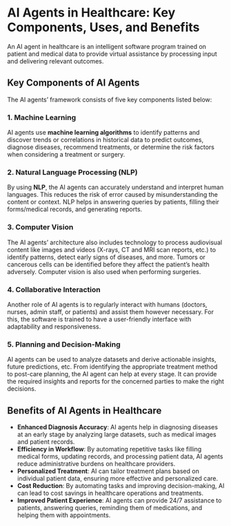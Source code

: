 # AI Agents in Healthcare: Key Components, Uses, and Benefits

An AI agent in healthcare is an intelligent software program trained on patient and medical data to provide virtual assistance by processing input and delivering relevant outcomes.

## Key Components of AI Agents

The AI agents’ framework consists of five key components listed below:

### 1. Machine Learning
AI agents use **machine learning algorithms** to identify patterns and discover trends or correlations in historical data to predict outcomes, diagnose diseases, recommend treatments, or determine the risk factors when considering a treatment or surgery.

### 2. Natural Language Processing (NLP)
By using **NLP**, the AI agents can accurately understand and interpret human languages. This reduces the risk of error caused by misunderstanding the content or context. NLP helps in answering queries by patients, filling their forms/medical records, and generating reports.

### 3. Computer Vision
The AI agents’ architecture also includes technology to process audiovisual content like images and videos (X-rays, CT and MRI scan reports, etc.) to identify patterns, detect early signs of diseases, and more. Tumors or cancerous cells can be identified before they affect the patient’s health adversely. Computer vision is also used when performing surgeries.

### 4. Collaborative Interaction
Another role of AI agents is to regularly interact with humans (doctors, nurses, admin staff, or patients) and assist them however necessary. For this, the software is trained to have a user-friendly interface with adaptability and responsiveness.

### 5. Planning and Decision-Making
AI agents can be used to analyze datasets and derive actionable insights, future predictions, etc. From identifying the appropriate treatment method to post-care planning, the AI agent can help at every stage. It can provide the required insights and reports for the concerned parties to make the right decisions.

## Benefits of AI Agents in Healthcare

- **Enhanced Diagnosis Accuracy**: AI agents help in diagnosing diseases at an early stage by analyzing large datasets, such as medical images and patient records.
- **Efficiency in Workflow**: By automating repetitive tasks like filling medical forms, updating records, and processing patient data, AI agents reduce administrative burdens on healthcare providers.
- **Personalized Treatment**: AI can tailor treatment plans based on individual patient data, ensuring more effective and personalized care.
- **Cost Reduction**: By automating tasks and improving decision-making, AI can lead to cost savings in healthcare operations and treatments.
- **Improved Patient Experience**: AI agents can provide 24/7 assistance to patients, answering queries, reminding them of medications, and helping them with appointments.

